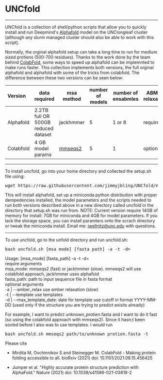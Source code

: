 # UNCfold
-----------------

UNCfold is a collection of shell/python scripts that allow you to quickly install and run Deepmind's [Alphafold](https://github.com/deepmind/alphafold) model on the UNClongleaf cluster (although any slurm managed cluster should also be able to work with this script).

Normally, the orginal alphafold setup can take a long time to run for medium sized protiens (500-700 residues). Thanks to the work done by the team behind [ColabFold](https://github.com/sokrypton/ColabFold), some ways to speed up alphafold can be implemnted to make runs faster. This collection implements both versions, the full orginal alphafold and alphafold with some of the tricks from colabfold. The difference between these two versions can be seen below:

| Version | data required | msa method | number of models | number of ensabmles | ABMER relaxation | run speed
| :-------- | -------  | --------- | ------- | --------- | ----------- | ----------|
| Alphafold | 2.2TB full OR 500GB reduced dataset | jackhmmer | 5 | 1 or 8 | required | slow
| Colabfold | 4 GB model params | [mmseqs2](https://github.com/soedinglab/MMseqs2) | 5 | 1 | optional | fast
-----------------

To install uncfold, go into your home directory and collected the setup.sh file using:
<pre>
wget https://raw.githubusercontent.com/jimmyjbling/UNCfold/main/setup.sh
</pre>

This will install alphafold, set up a miniconda python distribution with proper dempedencies installed, the model parameters and the scripts needed to run both versions described above in a new directory called uncfold in the directory that setup.sh was run from. NOTE: Current version require 14GB of memory for install: 7GB for miniconda and 4GB for model parameters. If you lack the storage space, you can install paramters onto the scrach directory or tweak the miniconda install. Email me: jwellnitz@unc.edu with questions.

-----------------
To use uncfold, go to the unfold directory and run uncfold.sh:

<pre>
bash uncfold.sh [msa_mode] [fasta_path] -a -t -d=<date>
</pre>

Usage: [msa_mode] [fasta_path] -a -t -d=<date>  
require arguments  
msa_mode:                          mmseqs2 (fast) or jackhmmer (slow). mmseqs2 will use colabfold approach, jackhmmer uses alphafold  
fasta_path:                        path to input sequence file in fasta format  
optional arguments  
-a | --amber_relax                 use amber relaxation (slow)  
-t | --template                    use templates  
-d | --max_template_date: <date>   date for template use cutoff in format YYYY-MM-DD (used only if the structure you are trying to predict exisits already)  

For example, I want to predict unknown_protien.fasta and I want to do it fast (so using the colabfold approach with mmseqs2). Since it hasn;t been sovled before I also was to use templates. I would run
  
<pre>
bash uncfold.sh mmseqs2 path/to/unknown_protien.fasta -t
</pre>

Please cite

- Mirdita M, Ovchinnikov S and Steinegger M. ColabFold - Making protein folding accessible to all. 
bioRxiv (2021) doi: 10.1101/2021.08.15.456425

- Jumper et al. "Highly accurate protein structure prediction with AlphaFold."
Nature (2021) doi: 10.1038/s41586-021-03819-2

